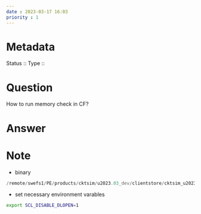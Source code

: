 ```yaml
---
date : 2023-03-17 16:03
priority : 1
---
```

# Metadata
Status ::
Type ::
# Question
How to run memory check in CF?
# Answer
# Note
* binary
```cpp
/remote/swefs1/PE/products/cktsim/u2023.03_dev/clientstore/cktsim_u2023.03_dev_asan/customfault/snps/customfault/asan/bin/customfault
```
* set necessary environment varables
```bash
export SCL_DISABLE_DLOPEN=1
```
